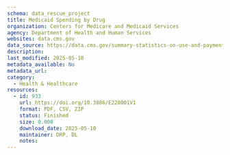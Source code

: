 ```yaml
---
schema: data_rescue_project 
title: Medicaid Spending by Drug
organization: Centers for Medicare and Medicaid Services
agency: Department of Health and Human Services
websites: data.cms.gov
data_source: https://data.cms.gov/summary-statistics-on-use-and-payments/medicare-medicaid-spending-by-drug/medicaid-spending-by-drug
description: 
last_modified: 2025-05-10
metadata_available: No
metadata_url: 
category:
  - Health & Healthcare 
resources:
  - id: 933
    url: https://doi.org/10.3886/E228001V1
    format: PDF, CSV, ZIP
    status: Finished
    size: 0.008
    download_date: 2025-05-10
    maintainer: DRP, DL
    notes: 
---
```

